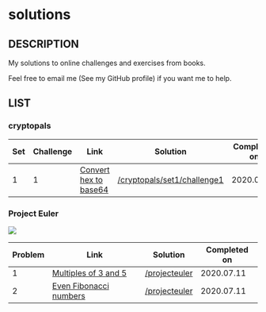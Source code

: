 # solutions

## DESCRIPTION

My solutions to online challenges and exercises from books.

Feel free to email me (See my GitHub profile) if you want me to help.

## LIST

### cryptopals

|Set|Challenge|Link|Solution|Completed on|
| - | ------- | -- | ------ | ---------- |
|1|1|[Convert hex to base64](https://cryptopals.com/sets/1/challenges/1)|[/cryptopals/set1/challenge1](https://github.com/TanguyAndreani/solutions/tree/master/cryptopals/set1/challenge1)|2020.07.10|

### Project Euler

![](https://projecteuler.net/profile/lmbdfn.png)

|Problem|Link|Solution|Completed on|
| ------- | -- | ------ | ---------- |
|1|[Multiples of 3 and 5](https://projecteuler.net/problem=1)|[/projecteuler](https://github.com/TanguyAndreani/solutions/tree/master/projecteuler/)|2020.07.11|
|2|[Even Fibonacci numbers](https://projecteuler.net/problem=2)|[/projecteuler](https://github.com/TanguyAndreani/solutions/tree/master/projecteuler/)|2020.07.11|
